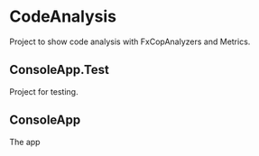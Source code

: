 # CodeAnalysis

Project to show code analysis with FxCopAnalyzers and Metrics.

## ConsoleApp.Test

Project for testing.

## ConsoleApp

The app
